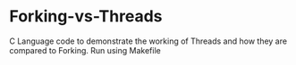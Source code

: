 # Forking-vs-Threads
C Language code to demonstrate the working of Threads and how they are compared to Forking.
Run using Makefile

